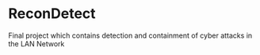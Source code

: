 # ReconDetect
Final project which contains detection and containment of cyber attacks in the LAN Network
